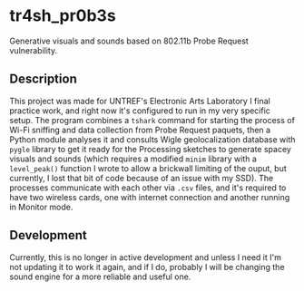 # tr4sh_pr0b3s
Generative visuals and sounds based on 802.11b Probe Request vulnerability.

## Description
This project was made for UNTREF's Electronic Arts Laboratory I final practice work, and right now it's configured to run in my very specific setup.
The program combines a `tshark` command for starting the process of Wi-Fi sniffing and data collection from Probe Request paquets, then a Python module analyses it and consults Wigle geolocalization database with `pygle` library to get it ready for the Processing sketches to generate spacey visuals and sounds (which requires a modified `minim` library with a `level_peak()` function I wrote to allow a brickwall limiting of the ouput, but currently, I lost that bit of code because of an issue with my SSD).
The processes communicate with each other via `.csv` files, and it's required to have two wireless cards, one with internet connection and another running in Monitor mode.

## Development

Currently, this is no longer in active development and unless I need it I'm not updating it to work it again, and if I do, probably I will be changing the sound engine for a more reliable and useful one.
